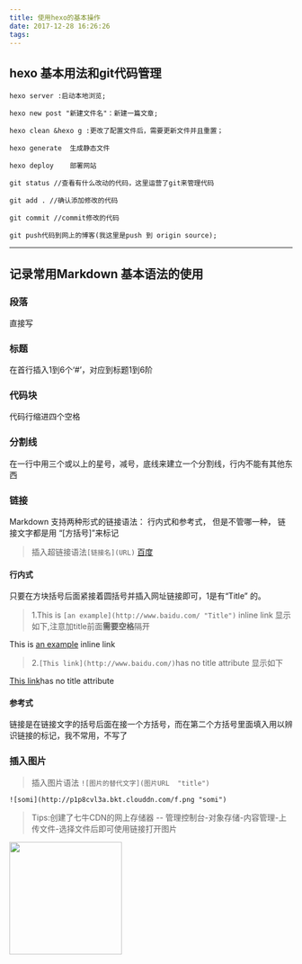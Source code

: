 ```yaml
---
title: 使用hexo的基本操作
date: 2017-12-28 16:26:26
tags:
---
```

## hexo 基本用法和git代码管理 ##

	hexo server :启动本地浏览;

	hexo new post "新建文件名"：新建一篇文章;

	hexo clean &hexo g :更改了配置文件后，需要更新文件并且重置；
	
	hexo generate  生成静态文件

	hexo deploy    部署网站

	git status //查看有什么改动的代码，这里运营了git来管理代码

	git add . //确认添加修改的代码

	git commit //commit修改的代码

	git push代码到网上的博客(我这里是push 到 origin source);

-----------

## 记录常用Markdown 基本语法的使用

### 段落 

 直接写

### 标题

在首行插入1到6个‘#’，对应到标题1到6阶

### 代码块

代码行缩进四个空格

### 分割线

在一行中用三个或以上的星号，减号，底线来建立一个分割线，行内不能有其他东西

### 链接

Markdown  支持两种形式的链接语法：  行内式和参考式， 但是不管哪一种， 链接文字都是用 “[方括号]”来标记  

>插入超链接语法`[链接名](URL)`  [百度](http://www.baidu.com)  

#### 行内式

只要在方块括号后面紧接着圆括号并插入网址链接即可，1是有“Title” 的。

>1.This is `[an example](http://www.baidu.com/ "Title")` inline link 显示如下,注意加title前面**需要空格**隔开  

This is [an example](http://www.baidu.com/ "Title") inline link 

>2.`[This link](http://www.baidu.com/)`has no title attribute 显示如下  

[This link](http://www.baidu.com/)has no title attribute

#### 参考式

链接是在链接文字的括号后面在接一个方括号，而在第二个方括号里面填入用以辨识链接的标记，我不常用，不写了

### 插入图片

>插入图片语法 ```![图片的替代文字](图片URL  "title")```   

`![somi](http://p1p8cvl3a.bkt.clouddn.com/f.png "somi")`

>Tips:创建了七牛CDN的网上存储器 -- 管理控制台-对象存储-内容管理-上传文件-选择文件后即可使用链接打开图片

<!-- !["bg1"](http://p1p8cvl3a.bkt.clouddn.com/bg1.jpg) -->
<img src="http://p1p8cvl3a.bkt.clouddn.com/bg1.jpg" width="200" height="200">

